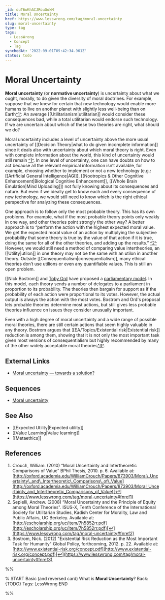 ```yaml
---
_id: ouT6wKhACJRouGokM
title: Moral Uncertainty
href: https://www.lesswrong.com/tag/moral-uncertainty
slug: moral-uncertainty
type: tag
tags:
  - LessWrong
  - Concept
  - Tag
synchedAt: '2022-09-01T09:42:34.961Z'
status: todo
---
```


# Moral Uncertainty

**Moral uncertainty** (or **normative uncertainty**) is uncertainty about what we ought, morally, to do given the diversity of moral doctrines. For example, suppose that we knew for certain that new technology would enable more humans to live on another planet with slightly less well-being than on Earth[^1^](https://www.lesswrong.com/tag/moral-uncertainty#fn1). An average [[Utilitarianism|utilitarian]] would consider these consequences bad, while a total utilitarian would endorse such technology. If we are uncertain about which of these two theories are right, what should we do?

Moral uncertainty includes a level of uncertainty above the more usual uncertainty of [[Decision Theory|what to do given incomplete information]] since it deals also with uncertainty about which moral theory is right. Even with complete information about the world, this kind of uncertainty would still remain [^1^](https://www.lesswrong.com/tag/moral-uncertainty#fn1). In one level of uncertainty, one can have doubts on how to act because all the relevant empirical information isn’t available, for example, choosing whether to implement or not a new technology (e.g.: [[Artificial General Intelligence|AGI]], [[Nootropics & Other Cognitive Enhancement|Biological Cognitive Enhancement]], [[Whole Brain Emulation|Mind Uploading]]) not fully knowing about its consequences and nature. But even if we ideally get to know each and every consequence of new technology, we would still need to know which is the right ethical perspective for analyzing these consequences.

One approach is to follow only the most probable theory. This has its own problems. For example, what if the most probable theory points only weakly in one way, and other theories point strongly the other way? A better approach is to “perform the action with the highest expected moral value. We get the expected moral value of an action by multiplying the subjective probability that some theory is true by the value of that action if it is true, doing the same for all of the other theories, and adding up the results.” [^2^](https://www.lesswrong.com/tag/moral-uncertainty#fn2) However, we would still need a method of comparing value intertheories, an [[Utility|utilon]] in one theory may not be the same with an utilon in another theory. Outside [[Consequentialism|consequentialism]], many ethical theories don’t use utilions or even any quantifiable values. This is still an open problem.

[[Nick Bostrom]] and [Toby Ord](https://en.wikipedia.org/wiki/Toby_Ord) have proposed a [parliamentary model](http://www.overcomingbias.com/2009/01/moral-uncertainty-towards-a-solution.html). In this model, each theory sends a number of delegates to a parliament in proportion to its probability. The theories then bargain for support as if the probability of each action were proportional to its votes. However, the actual output is always the action with the most votes. Bostrom and Ord's proposal lets probable theories determine most actions, but still gives less probable theories influence on issues they consider unusually important.

Even with a high degree of moral uncertainty and a wide range of possible moral theories, there are still certain actions that seem highly valuable in any theory. Bostrom argues that [[EA/Topics/Existential risk|Existential risk]] reduction is among them, showing that it is not only the most important task given most versions of consequentialism but highly recommended by many of the other widely acceptable moral theories[^3^](https://www.lesswrong.com/tag/moral-uncertainty#fn3).

## External Links

- [Moral uncertainty — towards a solution?](http://www.overcomingbias.com/2009/01/moral-uncertainty-towards-a-solution.html)

## Sequences

- [Moral uncertainty](https://www.lesswrong.com/s/4NFwxwzLzpiikfkk3)

## See Also

- [[Expected Utility|Expected utility]]
- [[Value Learning|Value learning]]
- [[Metaethics]]

## References

1. Crouch, William. (2010) “Moral Uncertainty and Intertheoretic Comparisons of Value” BPhil Thesis, 2010. p. 6. Available at: [http://oxford.academia.edu/WilliamCrouch/Papers/873903/Moral\_Uncertainty\_and\_Intertheoretic\_Comparisons\_of\_Value](http://oxford.academia.edu/WilliamCrouch/Papers/873903/Moral_Uncertainty_and_Intertheoretic_Comparisons_of_Value)[↩](https://www.lesswrong.com/tag/moral-uncertainty#fnref1)
2. Sepielli, Andrew. (2008) “Moral Uncertainty and the Principle of Equity among Moral Theories". ISUS-X, Tenth Conference of the International Society for Utilitarian Studies, Kadish Center for Morality, Law and Public Affairs, UC Berkeley. Available at: [http://escholarship.org/uc/item/7h5852rr.pdf](http://escholarship.org/uc/item/7h5852rr.pdf)[↩](https://www.lesswrong.com/tag/moral-uncertainty#fnref2)
3. Bostrom, Nick. (2012) "Existential Risk Reduction as the Most Important Task for Humanity" Global Policy, forthcoming, 2012. p. 22. Available at: [http://www.existential-risk.org/concept.pdf](http://www.existential-risk.org/concept.pdf)[↩](https://www.lesswrong.com/tag/moral-uncertainty#fnref3)


%%

% START
Basic (and reversed card)
What is **Moral Uncertainty**?
Back: {TODO}
Tags: LessWrong
END

%%
	
